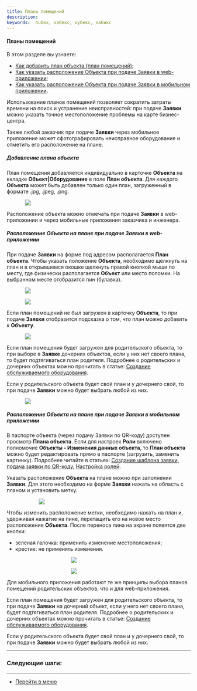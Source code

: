```yaml
---
title: Планы помещений
description:
keywords:  hubex, хабекс, хубекс, хабикс
---
```



#### Планы помещений
В этом разделе вы узнаете:
<html>
<meta charset="utf-8">
<ul>
    <li><a href="#planinobject">Как добавить план объекта (план помещений)</a>;</li>
    <li><a href="#planinticketweb">Как указать расположение Объекта при подаче Заявки в web-приложении</a>;</li>
    <li><a href="#planinticketmob">Как указать расположение Объекта при подаче Заявки в мобильном приложении</a>.</li>
  <!--  <li><a href="#settings">Как настроить роли для использования планов помещений.</a></li>-->


</ul>
</html>
<body>
<p>Использование планов помещений позволяет сократить затраты времени на поиск и устранение неисправностей: при подаче
    <Strong>Заявки</Strong> можно указать точное местоположение проблемы на карте бизнес-центра. </p>

<p>Также любой заказчик при подаче <Strong>Заявки</Strong> через мобильное приложение может сфотографировать неисправное оборудование и
    отметить его расположение на плане.</p>

<h5 id="planinobject">Добавление плана объекта</h5>
<p>План помещения добавляется индивидуально в карточке <Strong>Объекта</Strong> на вкладке <Strong>Объект|Оборудование</Strong> в поле <Strong>План объекта</Strong>. Для каждого <Strong>Объекта</Strong> может
    быть добавлен только один план, загруженный в формате .jpg, .jpeg, .png.</p>
<div>
    <img style="margin: 0 auto; display: block; max-width: 80%;"
         src="/attachments/images/FAQ/USER/FloorPlan/Object.jpg"/>
</div>


<p>Расположение объекта можно отмечать при подаче <Strong>Заявки</Strong> в web-приложении и через мобильные приложения заказчика и
    инженера.</p>

<h5 id="planinticketweb">Расположение Объекта на плане при подаче Заявки в web-приложении</h5>
<p>При подаче <Strong>Заявки</Strong> на форме под адресом располагается <Strong>План объекта</Strong>. Чтобы указать положение <Strong>Объекта</Strong>, необходимо
    щелкнуть на план и в открывшемся окошке щелкнуть правой кнопкой мыши по месту, где физически располагается
    <Strong>Объект</Strong> или место поломки. На выбранном месте отобразится пин (булавка). </p>

<div>
    <img style="margin: 0 auto; display: block; max-width: 80%;"
         src="/attachments/images/FAQ/USER/FloorPlan/PlanInTicket.jpg"/>
</div>

<p><div>
    <img style="margin: 0 auto; display: block; max-width: 80%;"
         src="/attachments/images/FAQ/USER/FloorPlan/Plan.jpg"/>
</div></p>

<p>Если план помещений не был загружен в карточку <Strong>Объекта</Strong>, то при подаче <Strong>Заявки</Strong> отобразится подсказка о том, что план можно
    добавить к <Strong>Объекту</Strong>.</p>
<div>
    <img style="margin: 0 auto; display: block; max-width: 80%;"
         src="/attachments/images/FAQ/USER/FloorPlan/PlanInTicket3.jpg"/>
</div>
<p>Если план помещения будет загружен для родительского объекта, то при выборе в <Strong>Заявке</Strong> дочерних объектов, если у
    них нет своего плана, то будет
    подтягиваться план родителя. Подробнее о родительских и дочерних объектах можно прочитать в статье: <a
            href="https://wiki.hubex.ru/docs/FAQ/RU/user/CreatingObjects.html">Создание обслуживаемого оборудования</a>.
</p>

<p>Если у родительского объекта будет свой план и у дочернего свой, то при подаче <Strong>Заявки</Strong> можно будет выбрать любой из
    них.</p>
<div>
    <img style="margin: 0 auto; display: block; max-width: 80%;"
         src="/attachments/images/FAQ/USER/FloorPlan/PlanInTicket2.jpg"/>
</div>

<h5 id="planinticketmob">Расположение Объекта на плане при подаче Заявки в мобильном приложении</h5>
<p>В паспорте объекта (через подачу Заявки по QR-коду) доступен просмотр <Strong>Плана объекта</Strong>. Если для настроек <Strong>Роли</Strong> включено
    полномочие <Strong>Объекты -
    Изменения данных объекта</Strong>, то <Strong>План объекта</Strong> можно будет редактировать прямо в паспорте (загрузить, заменить картинку). Подробнее читайте в статьях:
    <a
            href="https://wiki.hubex.ru/docs/FAQ/RU/user/CreatingTaskTemplates.html#passport">Создание шаблона заявки,
        подача заявки по QR-коду</a>, <a
            href="https://wiki.hubex.ru/docs/FAQ/RU/admin/Roles.html">Настройка ролей</a>.
</p>


<p>Указать расположение <Strong>Объекта</Strong> на плане можно при заполнении <Strong>Заявки</Strong>. Для этого необходимо на форме <Strong>Заявки</Strong> нажать на
    область с планом и установить метку.</p>

<div>
    <img style="margin: 0 auto; display: block; max-width: 65%;"
         src="/attachments/images/FAQ/USER/FloorPlan/MobNEW.jpg"/>
</div>

<p>Чтобы изменить расположение метки, необходимо нажать на план и, удерживая нажатие на пине, перетащить его на новое место расположение <Strong>Объекта</Strong>. После переноса пина на экране появятся две кнопки:</p>
<ul>
    <li>зеленая галочка: применить изменение местоположения;</li>
    <li>крестик: не применять изменения.</li>
</ul>
<div>
    <img style="margin: 0 auto; display: block; max-width: 30%;"
         src="/attachments/images/FAQ/USER/FloorPlan/Mob2.jpg"/>
</div>
<p><div>
    <img style="margin: 0 auto; display: block; max-width: 30%;"
         src="/attachments/images/FAQ/USER/FloorPlan/Mob3.jpg"/>
</div></p>

<p>Для мобильного приложения работают те же принципы выбора планов помещений родительских объектов, что и для web-приложения.</p>
<p>Если план помещения будет загружен для родительского объекта, то при подаче <Strong>Заявки</Strong> на дочерний объект, если у
    него нет своего плана, будет
    подтягиваться план родителя. Подробнее о родительских и дочерних объектах можно прочитать в статье: <a
            href="https://wiki.hubex.ru/docs/FAQ/RU/user/CreatingObjects.html">Создание обслуживаемого оборудования</a>.
</p>

<p>Если у родительского объекта будет свой план и у дочернего свой, то при подаче <Strong>Заявки</Strong> можно будет выбрать любой из
    них.</p>

<!--<h5 id="settings">Настройка ролей для использования планов помещений</h5>
<p>Для подключения функционала </p>-->
</body>


___
### Следующие шаги:


____
- [Перейти в меню](http://wiki.hubex.ru)
